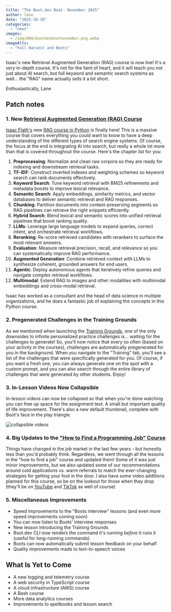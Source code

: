 ```yaml
---
title: "The Boot.dev Beat. November 2025"
author: lane
date: "2025-10-30"
categories:
  - "news"
images:
  - /img/800/bootdevbeatnovember.png.webp
imageAlts:
  - "Fall Harvest and Boots"
---
```


Isaac's new Retrieval Augmented Generation (RAG) course is now live! It's a _very_ in-depth course. It's not for the faint of heart, and it will teach you not just about AI search, but full keyword and semantic search systems as well... the "RAG" name actually sells it a bit short.

Enthusiastically,
Lane

## Patch notes

### 1. New [Retrieval Augmented Generation (RAG) Course](https://www.boot.dev/courses/learn-retrieval-augmented-generation)

[Isaac Flath's](https://www.boot.dev/teachers/isaac-flath) new [RAG course in Python](https://www.boot.dev/courses/learn-retrieval-augmented-generation) is finally here! This is a massive course that covers everything you could want to know to have a deep understanding of the different types of search engine systems. Of course, the focus at the end is integrating AI into search, but really a whole lot more than that is covered throughout the course. Here's the chapter list for you:

1. **Preprocessing**: Normalize and clean raw corpora so they are ready for indexing and downstream retrieval tasks.
2. **TF-IDF**: Construct inverted indexes and weighting schemes so keyword search can rank documents effectively.
3. **Keyword Search**: Tune keyword retrieval with BM25 refinements and metadata boosts to improve lexical relevance.
4. **Semantic Search**: Apply embeddings, similarity metrics, and vector databases to deliver semantic retrieval and RAG responses.
5. **Chunking**: Partition documents into context-preserving segments so RAG pipelines can retrieve the right snippets efficiently.
6. **Hybrid Search**: Blend lexical and semantic scores into unified retrieval pipelines that boost ranking quality.
7. **LLMs**: Leverage large language models to expand queries, correct intent, and orchestrate retrieval workflows.
8. **Reranking**: Re-score retrieved candidates with rerankers to surface the most relevant answers.
9. **Evaluation**: Measure retrieval precision, recall, and relevance so you can systematically improve RAG performance.
10. **Augmented Generation**: Combine retrieved context with LLMs to synthesize coherent, grounded answers for end users.
11. **Agentic**: Deploy autonomous agents that iteratively refine queries and navigate complex retrieval workflows.
12. **Multimodal**: Extend RAG to images and other modalities with multimodal embeddings and cross-modal retrieval.

Isaac has worked as a consultant and the head of data science in multiple organizations, and he does a fantastic job of explaining the concepts in this Python course.

### 2. Pregenerated Challenges in the Training Grounds

As we mentioned when launching the [Training Grounds](https://www.boot.dev/training), one of the only downsides to infinite personalized practice challenges is... waiting for the challenges to generate! So, you'll now notice that every so often (based on your activity in the courses), challenges are automatically pregenerated for you in the background. When you navigate to the "Training" tab, you'll see a list of the challenges that were specifically generated for you. Of course, if you want a fresh one, you can always generate one on the spot with a custom prompt, and you can also search through the entire library of challenges that were generated by other students. Enjoy!

### 3. In-Lesson Videos Now Collapsible

In-lesson videos can now be collapsed so that when you're done watching you can free up space for the assignment text. A small but important quality of life improvement. There's also a new default thumbnail, complete with Boot's face in the play triangle.

![collapsible videos](/img/800/collapsiblevideos.png.webp)

### 4. Big Updates to the ["How to Find a Programming Job" Course](https://www.boot.dev/courses/learn-job-search)

Things have changed in the job market in the last few years - but honestly less than you'd probably think. Regardless, we went through all the lessons in the "how to find a job" course and updated them! Some of it was just minor improvements, but we also updated some of our recommendations around cold applications vs. warm referrals to match the ever-changing strategies for getting your foot in the door. I also have some video additions planned for this course, so be on the lookout for those when they drop (they'll be on [YouTube](https://www.youtube.com/@bootdotdev) and [TikTok](https://www.tiktok.com/@bootdotdev) as well of course)

### 5. Miscellaneous Improvements

- Speed improvements to the "Boots interview" lessons (and even more speed improvements coming soon)
- You can now listen to Boots' interview responses
- New lesson introducing the Training Grounds
- Boot.dev CLI now renders the command it's running _before_ it runs it (useful for long-running commands)
- Boots can now automatically submit lesson feedback on your behalf
- Quality improvements made to text-to-speech voices

## What Is Yet to Come

- A new logging and telemetry course
- A web security in TypeScript course
- A cloud infrastructure (AWS) course
- A Bash course
- More data analytics courses
- Improvements to spellbooks and lesson search
